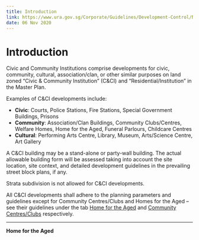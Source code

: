 ```yaml
---
title: Introduction
link: https://www.ura.gov.sg/Corporate/Guidelines/Development-Control/Non-Residential/C-CI/Introduction
date: 06 Nov 2020
---
```


# Introduction

Civic and Community Institutions comprise developments for civic, community, cultural, association/clan, or other similar purposes on land zoned “Civic & Community Institution” (C&CI) and “Residential/Institution” in the Master Plan.

Examples of C&CI developments include:

- **Civic**: Courts, Police Stations, Fire Stations, Special Government Buildings, Prisons
- **Community**: Association/Clan Buildings, Community Clubs/Centres, Welfare Homes, Home for the Aged, Funeral Parlours, Childcare Centres
- **Cultural**: Performing Arts Centre, Library, Museum, Arts/Science Centre, Art Gallery

A C&CI building may be a stand-alone or party-wall building. The actual allowable building form will be assessed taking into account the site location, site context, and detailed development guidelines in the prevailing street block plans, if any.

Strata subdivision is not allowed for C&CI developments.

All C&CI developments shall adhere to the planning parameters and guidelines except for Community Centres/Clubs and Homes for the Aged – see their guidelines under the tab [Home for the Aged](https://www.ura.gov.sg/Corporate/Guidelines/Development-Control/Non-Residential/C-CI/Home) and [Community Centres/Clubs](https://www.ura.gov.sg/Corporate/Guidelines/Development-Control/Non-Residential/C-CI/CC) respectively.

---

**Home for the Aged**


